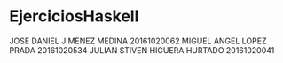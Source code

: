 # EjerciciosHaskell
JOSE DANIEL JIMENEZ MEDINA 20161020062 
MIGUEL ANGEL LOPEZ PRADA 20161020534 
JULIAN STIVEN HIGUERA HURTADO 20161020041
